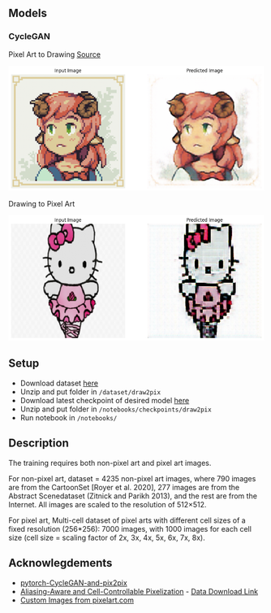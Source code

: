 ## Models

### CycleGAN

Pixel Art to Drawing [Source](https://www.pixilart.com/art/pink-sheep-sr23793e6629eaws3)

![a](./results/cycleGanV1_p2d_sheepgirl.png)

Drawing to Pixel Art

![b](./results/cycleGanV1_d2p_hellokitty.png)

## Setup

- Download dataset [here](https://drive.usercontent.google.com/download?id=1YAjcz6lScm-Gd2C5gj3iwZOhG5092fRo&export=download)
- Unzip and put folder in `/dataset/draw2pix`
- Download latest checkpoint of desired model [here](https://drive.google.com/drive/u/0/folders/1OABzz2pnsTO9XJNzkdbTDnTZ2tDzywAc)
- Unzip and put folder in `/notebooks/checkpoints/draw2pix`
- Run notebook in `/notebooks/`

## Description

The training requires both non-pixel art and pixel art images.

For non-pixel art, dataset = 4235 non-pixel art images, where 790 images are from the CartoonSet [Royer et al. 2020], 277 images are from the Abstract Scenedataset (Zitnick and Parikh 2013), and the rest are from the Internet. All images are scaled to the resolution of 512×512.

For pixel art, Multi-cell dataset of pixel arts with different cell sizes of a fixed resolution (256\*256): 7000 images, with 1000 images for each cell size (cell size = scaling factor of 2x, 3x, 4x, 5x, 6x, 7x, 8x).

## Acknowlegdements

- [pytorch-CycleGAN-and-pix2pix](https://github.com/junyanz/pytorch-CycleGAN-and-pix2pix)
- [Aliasing-Aware and Cell-Controllable Pixelization](https://github.com/WuZongWei6/Pixelization) - [Data Download Link](https://drive.usercontent.google.com/download?id=1YAjcz6lScm-Gd2C5gj3iwZOhG5092fRo&export=download)
- [Custom Images from pixelart.com](https://www.pixilart.com/art/)
